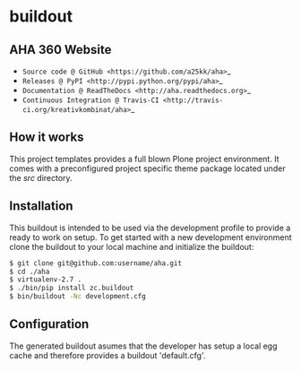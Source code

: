 # buildout

## AHA 360 Website

* `Source code @ GitHub <https://github.com/a25kk/aha>`_
* `Releases @ PyPI <http://pypi.python.org/pypi/aha>`_
* `Documentation @ ReadTheDocs <http://aha.readthedocs.org>`_
* `Continuous Integration @ Travis-CI <http://travis-ci.org/kreativkombinat/aha>`_

## How it works

This project templates provides a full blown Plone project environment. It comes with a preconfigured project specific theme package located under the _src_ directory.

## Installation

This buildout is intended to be used via the development profile to provide
a ready to work on setup. To get started with a new development environment
clone the buildout to your local machine and initialize the buildout:

``` bash
$ git clone git@github.com:username/aha.git
$ cd ./aha
$ virtualenv-2.7 .
$ ./bin/pip install zc.buildout
$ bin/buildout -Nc development.cfg
```

## Configuration

The generated buildout asumes that the developer has setup a local egg cache and therefore provides a buildout 'default.cfg'.
